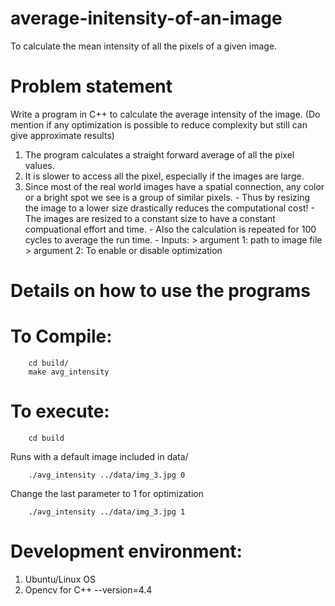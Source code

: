 # average-initensity-of-an-image
To calculate the mean intensity of all the pixels of a given image.

# Problem statement
Write a program in C++ to calculate the average intensity of the image. (Do mention if any optimization is possible to reduce complexity but still can give approximate results)

1. The program calculates a straight forward average of all the pixel values.
2. It is slower to access all the pixel, especially if the images are large.
3. Since most of the real world images have a spatial connection, any color or a bright spot we see is a group of similar pixels.
        - Thus by resizing the image to a lower size drastically reduces the computational cost!
        - The images are resized to a constant size to have a constant compuational effort and time.
        - Also the calculation is repeated for 100 cycles to average the run time.
        - Inputs:
                > argument 1: path to image file
                > argument 2: To enable or disable optimization

# Details on how to use the programs
# To Compile:
        cd build/
        make avg_intensity

# To execute:
        cd build
        
Runs with a default image included in data\/

        ./avg_intensity ../data/img_3.jpg 0
        
Change the last parameter to 1 for optimization

        ./avg_intensity ../data/img_3.jpg 1

# Development environment:
1. Ubuntu/Linux OS
1. Opencv for C++ --version=4.4
